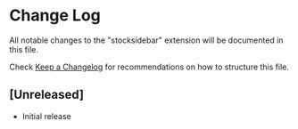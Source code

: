 # Change Log

All notable changes to the "stocksidebar" extension will be documented in this file.

Check [Keep a Changelog](http://keepachangelog.com/) for recommendations on how to structure this file.

## [Unreleased]

- Initial release